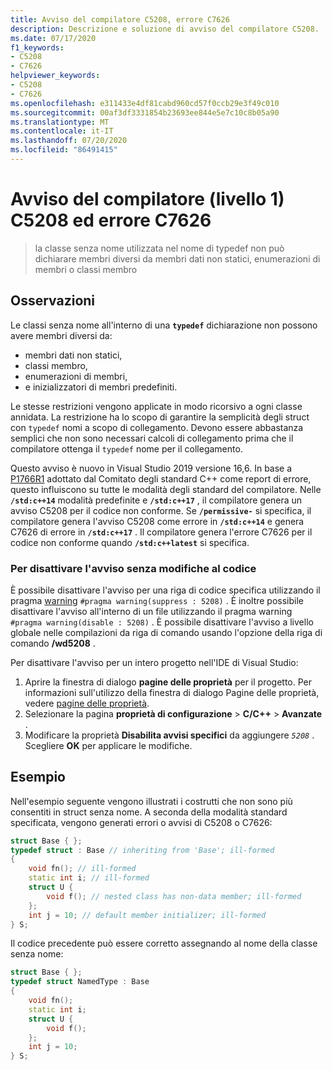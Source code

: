 ```yaml
---
title: Avviso del compilatore C5208, errore C7626
description: Descrizione e soluzione di avviso del compilatore C5208.
ms.date: 07/17/2020
f1_keywords:
- C5208
- C7626
helpviewer_keywords:
- C5208
- C7626
ms.openlocfilehash: e311433e4df81cabd960cd57f0ccb29e3f49c010
ms.sourcegitcommit: 00af3df3331854b23693ee844e5e7c10c8b05a90
ms.translationtype: MT
ms.contentlocale: it-IT
ms.lasthandoff: 07/20/2020
ms.locfileid: "86491415"
---
```

# <a name="compiler-warning-level-1-c5208-and-error-c7626"></a>Avviso del compilatore (livello 1) C5208 ed errore C7626

> la classe senza nome utilizzata nel nome di typedef non può dichiarare membri diversi da membri dati non statici, enumerazioni di membri o classi membro

## <a name="remarks"></a>Osservazioni

Le classi senza nome all'interno di una **`typedef`** dichiarazione non possono avere membri diversi da:

- membri dati non statici,
- classi membro,
- enumerazioni di membri,
- e inizializzatori di membri predefiniti.

Le stesse restrizioni vengono applicate in modo ricorsivo a ogni classe annidata. La restrizione ha lo scopo di garantire la semplicità degli struct con `typedef` nomi a scopo di collegamento. Devono essere abbastanza semplici che non sono necessari calcoli di collegamento prima che il compilatore ottenga il `typedef` nome per il collegamento.

Questo avviso è nuovo in Visual Studio 2019 versione 16,6. In base a [P1766R1](https://wg21.link/P1766R1) adottato dal Comitato degli standard C++ come report di errore, questo influiscono su tutte le modalità degli standard del compilatore. Nelle **`/std:c++14`** modalità predefinite e **`/std:c++17`** , il compilatore genera un avviso C5208 per il codice non conforme. Se **`/permissive-`** si specifica, il compilatore genera l'avviso C5208 come errore in **`/std:c++14`** e genera C7626 di errore in **`/std:c++17`** . Il compilatore genera l'errore C7626 per il codice non conforme quando **`/std:c++latest`** si specifica.

### <a name="to-turn-off-the-warning-without-code-changes"></a>Per disattivare l'avviso senza modifiche al codice

È possibile disattivare l'avviso per una riga di codice specifica utilizzando il pragma [warning](../../preprocessor/warning.md) `#pragma warning(suppress : 5208)` . È inoltre possibile disattivare l'avviso all'interno di un file utilizzando il pragma warning `#pragma warning(disable : 5208)` . È possibile disattivare l'avviso a livello globale nelle compilazioni da riga di comando usando l'opzione della riga di comando **/wd5208** .

Per disattivare l'avviso per un intero progetto nell'IDE di Visual Studio:

1. Aprire la finestra di dialogo **pagine delle proprietà** per il progetto. Per informazioni sull'utilizzo della finestra di dialogo Pagine delle proprietà, vedere [pagine delle proprietà](../../build/reference/property-pages-visual-cpp.md).
1. Selezionare la pagina **proprietà di configurazione**  >  **C/C++**  >  **Avanzate** .
1. Modificare la proprietà **Disabilita avvisi specifici** da aggiungere *`5208`* . Scegliere **OK** per applicare le modifiche.

## <a name="example"></a>Esempio

Nell'esempio seguente vengono illustrati i costrutti che non sono più consentiti in struct senza nome. A seconda della modalità standard specificata, vengono generati errori o avvisi di C5208 o C7626:

```cpp
struct Base { };
typedef struct : Base // inheriting from 'Base'; ill-formed
{
    void fn(); // ill-formed
    static int i; // ill-formed
    struct U {
        void f(); // nested class has non-data member; ill-formed
    };
    int j = 10; // default member initializer; ill-formed
} S;
```

Il codice precedente può essere corretto assegnando al nome della classe senza nome:

```cpp
struct Base { };
typedef struct NamedType : Base
{
    void fn();
    static int i;
    struct U {
        void f();
    };
    int j = 10;
} S;
```
